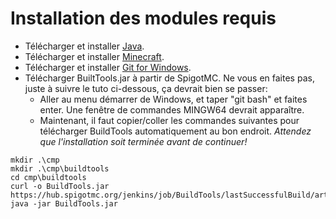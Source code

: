 # Installation des modules requis

* Télécharger et installer [Java](https://www.java.com/en/download/ "Java").
* Télécharger et installer [Minecraft](https://minecraft.net/en-us/store/minecraft/ "Minecraft").
* Télécharger et installer [Git for Windows](https://gitforwindows.org/, "Git for Windows").
* Télécharger BuiltTools.jar à partir de SpigotMC.  Ne vous en faites pas, juste à suivre le tuto ci-dessous, ça devrait bien se passer: 
    + Aller au menu démarrer de Windows, et taper "git bash" et faites enter.
      Une fenêtre de commandes MINGW64 devrait apparaître.
    + Maintenant, il faut copier/coller les commandes suivantes pour télécharger BuildTools automatiquement au bon endroit.
    *Attendez que l'installation soit terminée avant de continuer!*
        
```
mkdir .\cmp
mkdir .\cmp\buildtools
cd cmp\buildtools
curl -o BuildTools.jar https://hub.spigotmc.org/jenkins/job/BuildTools/lastSuccessfulBuild/artifact/target/BuildTools.jar
java -jar BuildTools.jar
```
